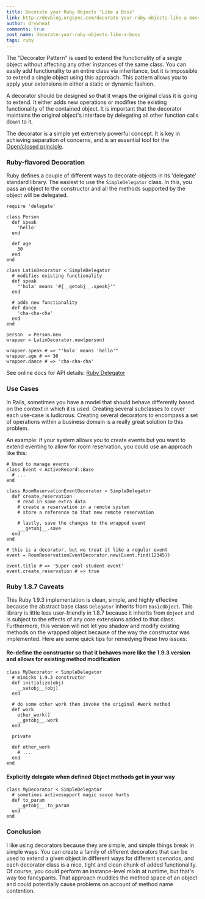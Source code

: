 ```yaml
---
title: Decorate your Ruby Objects "Like a Boss"
link: http://devblog.orgsync.com/decorate-your-ruby-objects-like-a-boss/
author: drywheat
comments: true
post_name: decorate-your-ruby-objects-like-a-boss
tags: ruby
---
```


The "Decorator Pattern" is used to extend the functionality of a single object without affecting any other instances of the same class. You can easily add functionality to an entire class via inheritance, but it is impossible to extend a single object using this approach. This pattern allows you to apply your extensions in either a static or dynamic fashion.

A decorator should be designed so that it wraps the original class it is going to extend. It either adds new operations or modifies the existing functionality of the contained object. It is important that the decorator maintains the original object's interface by delegating all other function calls down to it.

The decorator is a simple yet extremely powerful concept. It is key in achieving separation of concerns, and is an essential tool for the [Open/closed principle](http://en.wikipedia.org/wiki/Open_Closed_Principle).

### Ruby-flavored Decoration

Ruby defines a couple of different ways to decorate objects in its 'delegate' standard library. The easiest to use the `SimpleDelegator` class. In this, you pass an object to the constructor and all the methods supported by the object will be delegated.


    require 'delegate'

    class Person
      def speak
        'hello'
      end

      def age
        30
      end
    end

    class LatinDecorator < SimpleDelegator
      # modifies existing functionality
      def speak
        "'hola' means '#{__getobj__.speak}'"
      end

      # adds new functionality
      def dance
        'cha-cha-cha'
      end
    end

    person  = Person.new
    wrapper = LatinDecorator.new(person)

    wrapper.speak # => "'hola' means 'hello'"
    wrapper.age # => 30
    wrapper.dance # => 'cha-cha-cha'


See online docs for API details: [Ruby Delegator](http://www.ruby-doc.org/stdlib-1.9.3/libdoc/delegate/rdoc/Delegator.html)

### Use Cases

In Rails, sometimes you have a model that should behave differently based on the context in which it is used. Creating several subclasses to cover each use-case is ludicrous. Creating several decorators to encompass a set of operations within a business domain is a really great solution to this problem.

An example: if your system allows you to create events but you want to extend eventing to allow for room reservation, you could use an approach like this:


    # Used to manage events
    class Event < ActiveRecord::Base
      # ...
    end

    class RoomReservationEventDecorator < SimpleDelegator
      def create_reservation
        # read in some extra data
        # create a reservation in a remote system
        # store a reference to that new remote reservation

        # lastly, save the changes to the wrapped event
        ___getobj__.save
      end
    end

    # this is a decorator, but we treat it like a regular event
    event = RoomReservationEventDecorator.new(Event.find(12345))

    event.title # => 'Super cool student event'
    event.create_reservation # => true


### Ruby 1.8.7 Caveats

This Ruby 1.9.3 implementation is clean, simple, and highly effective because the abstract base class `Delegator` inherits from `BasicObject`. This library is little less user-friendly in 1.8.7 because it inherits from `Object` and is subject to the effects of any core extensions added to that class. Furthermore, this version will not let you shadow and modify existing methods on the wrapped object because of the way the constructor was implemented. Here are some quick tips for remedying these two issues:

#### Re-define the constructor so that it behaves more like the 1.9.3 version and allows for existing method modification


    class MyDecorator < SimpleDelegator
      # mimicks 1.9.3 constructor
      def initialize(obj)
        __setobj__(obj)
      end

      # do some other work then invoke the original #work method
      def work
        other_work()
        __getobj__.work
      end

      private

      def other_work
        # ...
      end
    end


#### Explicitly delegate when defined Object methods get in your way


    class MyDecorator < SimpleDelegator
      # sometimes activesupport magic sauce hurts
      def to_param
        __getobj__.to_param
      end
    end


### Conclusion

I like using decorators because they are simple, and simple things break in simple ways. You can create a family of different decorators that can be used to extend a given object in different ways for different scenarios, and each decorator class is a nice, tight and clean chunk of added functionality. Of course, you could perform an instance-level mixin at runtime, but that's way too fancypants. That approach muddles the method space of an object and could potentially cause problems on account of method name contention.
